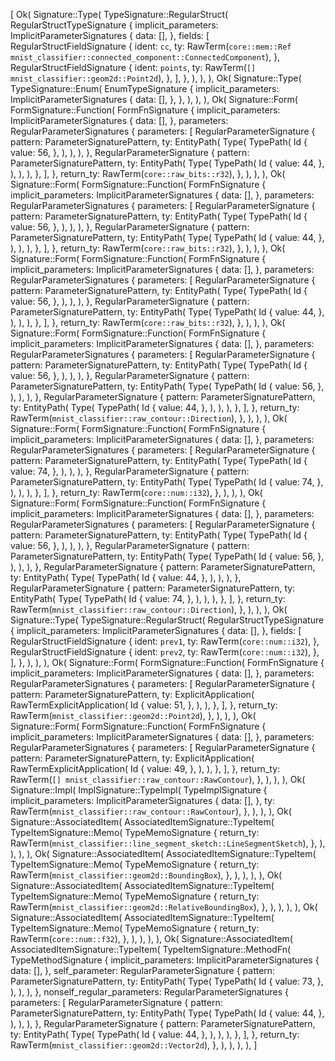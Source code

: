[
    Ok(
        Signature::Type(
            TypeSignature::RegularStruct(
                RegularStructTypeSignature {
                    implicit_parameters: ImplicitParameterSignatures {
                        data: [],
                    },
                    fields: [
                        RegularStructFieldSignature {
                            ident: `cc`,
                            ty: RawTerm(`core::mem::Ref mnist_classifier::connected_component::ConnectedComponent`),
                        },
                        RegularStructFieldSignature {
                            ident: `points`,
                            ty: RawTerm(`[] mnist_classifier::geom2d::Point2d`),
                        },
                    ],
                },
            ),
        ),
    ),
    Ok(
        Signature::Type(
            TypeSignature::Enum(
                EnumTypeSignature {
                    implicit_parameters: ImplicitParameterSignatures {
                        data: [],
                    },
                },
            ),
        ),
    ),
    Ok(
        Signature::Form(
            FormSignature::Function(
                FormFnSignature {
                    implicit_parameters: ImplicitParameterSignatures {
                        data: [],
                    },
                    parameters: RegularParameterSignatures {
                        parameters: [
                            RegularParameterSignature {
                                pattern: ParameterSignaturePattern,
                                ty: EntityPath(
                                    Type(
                                        TypePath(
                                            Id {
                                                value: 56,
                                            },
                                        ),
                                    ),
                                ),
                            },
                            RegularParameterSignature {
                                pattern: ParameterSignaturePattern,
                                ty: EntityPath(
                                    Type(
                                        TypePath(
                                            Id {
                                                value: 44,
                                            },
                                        ),
                                    ),
                                ),
                            },
                        ],
                    },
                    return_ty: RawTerm(`core::raw_bits::r32`),
                },
            ),
        ),
    ),
    Ok(
        Signature::Form(
            FormSignature::Function(
                FormFnSignature {
                    implicit_parameters: ImplicitParameterSignatures {
                        data: [],
                    },
                    parameters: RegularParameterSignatures {
                        parameters: [
                            RegularParameterSignature {
                                pattern: ParameterSignaturePattern,
                                ty: EntityPath(
                                    Type(
                                        TypePath(
                                            Id {
                                                value: 56,
                                            },
                                        ),
                                    ),
                                ),
                            },
                            RegularParameterSignature {
                                pattern: ParameterSignaturePattern,
                                ty: EntityPath(
                                    Type(
                                        TypePath(
                                            Id {
                                                value: 44,
                                            },
                                        ),
                                    ),
                                ),
                            },
                        ],
                    },
                    return_ty: RawTerm(`core::raw_bits::r32`),
                },
            ),
        ),
    ),
    Ok(
        Signature::Form(
            FormSignature::Function(
                FormFnSignature {
                    implicit_parameters: ImplicitParameterSignatures {
                        data: [],
                    },
                    parameters: RegularParameterSignatures {
                        parameters: [
                            RegularParameterSignature {
                                pattern: ParameterSignaturePattern,
                                ty: EntityPath(
                                    Type(
                                        TypePath(
                                            Id {
                                                value: 56,
                                            },
                                        ),
                                    ),
                                ),
                            },
                            RegularParameterSignature {
                                pattern: ParameterSignaturePattern,
                                ty: EntityPath(
                                    Type(
                                        TypePath(
                                            Id {
                                                value: 44,
                                            },
                                        ),
                                    ),
                                ),
                            },
                        ],
                    },
                    return_ty: RawTerm(`core::raw_bits::r32`),
                },
            ),
        ),
    ),
    Ok(
        Signature::Form(
            FormSignature::Function(
                FormFnSignature {
                    implicit_parameters: ImplicitParameterSignatures {
                        data: [],
                    },
                    parameters: RegularParameterSignatures {
                        parameters: [
                            RegularParameterSignature {
                                pattern: ParameterSignaturePattern,
                                ty: EntityPath(
                                    Type(
                                        TypePath(
                                            Id {
                                                value: 56,
                                            },
                                        ),
                                    ),
                                ),
                            },
                            RegularParameterSignature {
                                pattern: ParameterSignaturePattern,
                                ty: EntityPath(
                                    Type(
                                        TypePath(
                                            Id {
                                                value: 56,
                                            },
                                        ),
                                    ),
                                ),
                            },
                            RegularParameterSignature {
                                pattern: ParameterSignaturePattern,
                                ty: EntityPath(
                                    Type(
                                        TypePath(
                                            Id {
                                                value: 44,
                                            },
                                        ),
                                    ),
                                ),
                            },
                        ],
                    },
                    return_ty: RawTerm(`mnist_classifier::raw_contour::Direction`),
                },
            ),
        ),
    ),
    Ok(
        Signature::Form(
            FormSignature::Function(
                FormFnSignature {
                    implicit_parameters: ImplicitParameterSignatures {
                        data: [],
                    },
                    parameters: RegularParameterSignatures {
                        parameters: [
                            RegularParameterSignature {
                                pattern: ParameterSignaturePattern,
                                ty: EntityPath(
                                    Type(
                                        TypePath(
                                            Id {
                                                value: 74,
                                            },
                                        ),
                                    ),
                                ),
                            },
                            RegularParameterSignature {
                                pattern: ParameterSignaturePattern,
                                ty: EntityPath(
                                    Type(
                                        TypePath(
                                            Id {
                                                value: 74,
                                            },
                                        ),
                                    ),
                                ),
                            },
                        ],
                    },
                    return_ty: RawTerm(`core::num::i32`),
                },
            ),
        ),
    ),
    Ok(
        Signature::Form(
            FormSignature::Function(
                FormFnSignature {
                    implicit_parameters: ImplicitParameterSignatures {
                        data: [],
                    },
                    parameters: RegularParameterSignatures {
                        parameters: [
                            RegularParameterSignature {
                                pattern: ParameterSignaturePattern,
                                ty: EntityPath(
                                    Type(
                                        TypePath(
                                            Id {
                                                value: 56,
                                            },
                                        ),
                                    ),
                                ),
                            },
                            RegularParameterSignature {
                                pattern: ParameterSignaturePattern,
                                ty: EntityPath(
                                    Type(
                                        TypePath(
                                            Id {
                                                value: 56,
                                            },
                                        ),
                                    ),
                                ),
                            },
                            RegularParameterSignature {
                                pattern: ParameterSignaturePattern,
                                ty: EntityPath(
                                    Type(
                                        TypePath(
                                            Id {
                                                value: 44,
                                            },
                                        ),
                                    ),
                                ),
                            },
                            RegularParameterSignature {
                                pattern: ParameterSignaturePattern,
                                ty: EntityPath(
                                    Type(
                                        TypePath(
                                            Id {
                                                value: 74,
                                            },
                                        ),
                                    ),
                                ),
                            },
                        ],
                    },
                    return_ty: RawTerm(`mnist_classifier::raw_contour::Direction`),
                },
            ),
        ),
    ),
    Ok(
        Signature::Type(
            TypeSignature::RegularStruct(
                RegularStructTypeSignature {
                    implicit_parameters: ImplicitParameterSignatures {
                        data: [],
                    },
                    fields: [
                        RegularStructFieldSignature {
                            ident: `prev1`,
                            ty: RawTerm(`core::num::i32`),
                        },
                        RegularStructFieldSignature {
                            ident: `prev2`,
                            ty: RawTerm(`core::num::i32`),
                        },
                    ],
                },
            ),
        ),
    ),
    Ok(
        Signature::Form(
            FormSignature::Function(
                FormFnSignature {
                    implicit_parameters: ImplicitParameterSignatures {
                        data: [],
                    },
                    parameters: RegularParameterSignatures {
                        parameters: [
                            RegularParameterSignature {
                                pattern: ParameterSignaturePattern,
                                ty: ExplicitApplication(
                                    RawTermExplicitApplication(
                                        Id {
                                            value: 51,
                                        },
                                    ),
                                ),
                            },
                        ],
                    },
                    return_ty: RawTerm(`mnist_classifier::geom2d::Point2d`),
                },
            ),
        ),
    ),
    Ok(
        Signature::Form(
            FormSignature::Function(
                FormFnSignature {
                    implicit_parameters: ImplicitParameterSignatures {
                        data: [],
                    },
                    parameters: RegularParameterSignatures {
                        parameters: [
                            RegularParameterSignature {
                                pattern: ParameterSignaturePattern,
                                ty: ExplicitApplication(
                                    RawTermExplicitApplication(
                                        Id {
                                            value: 49,
                                        },
                                    ),
                                ),
                            },
                        ],
                    },
                    return_ty: RawTerm(`[] mnist_classifier::raw_contour::RawContour`),
                },
            ),
        ),
    ),
    Ok(
        Signature::Impl(
            ImplSignature::TypeImpl(
                TypeImplSignature {
                    implicit_parameters: ImplicitParameterSignatures {
                        data: [],
                    },
                    ty: RawTerm(`mnist_classifier::raw_contour::RawContour`),
                },
            ),
        ),
    ),
    Ok(
        Signature::AssociatedItem(
            AssociatedItemSignature::TypeItem(
                TypeItemSignature::Memo(
                    TypeMemoSignature {
                        return_ty: RawTerm(`mnist_classifier::line_segment_sketch::LineSegmentSketch`),
                    },
                ),
            ),
        ),
    ),
    Ok(
        Signature::AssociatedItem(
            AssociatedItemSignature::TypeItem(
                TypeItemSignature::Memo(
                    TypeMemoSignature {
                        return_ty: RawTerm(`mnist_classifier::geom2d::BoundingBox`),
                    },
                ),
            ),
        ),
    ),
    Ok(
        Signature::AssociatedItem(
            AssociatedItemSignature::TypeItem(
                TypeItemSignature::Memo(
                    TypeMemoSignature {
                        return_ty: RawTerm(`mnist_classifier::geom2d::RelativeBoundingBox`),
                    },
                ),
            ),
        ),
    ),
    Ok(
        Signature::AssociatedItem(
            AssociatedItemSignature::TypeItem(
                TypeItemSignature::Memo(
                    TypeMemoSignature {
                        return_ty: RawTerm(`core::num::f32`),
                    },
                ),
            ),
        ),
    ),
    Ok(
        Signature::AssociatedItem(
            AssociatedItemSignature::TypeItem(
                TypeItemSignature::MethodFn(
                    TypeMethodSignature {
                        implicit_parameters: ImplicitParameterSignatures {
                            data: [],
                        },
                        self_parameter: RegularParameterSignature {
                            pattern: ParameterSignaturePattern,
                            ty: EntityPath(
                                Type(
                                    TypePath(
                                        Id {
                                            value: 73,
                                        },
                                    ),
                                ),
                            ),
                        },
                        nonself_regular_parameters: RegularParameterSignatures {
                            parameters: [
                                RegularParameterSignature {
                                    pattern: ParameterSignaturePattern,
                                    ty: EntityPath(
                                        Type(
                                            TypePath(
                                                Id {
                                                    value: 44,
                                                },
                                            ),
                                        ),
                                    ),
                                },
                                RegularParameterSignature {
                                    pattern: ParameterSignaturePattern,
                                    ty: EntityPath(
                                        Type(
                                            TypePath(
                                                Id {
                                                    value: 44,
                                                },
                                            ),
                                        ),
                                    ),
                                },
                            ],
                        },
                        return_ty: RawTerm(`mnist_classifier::geom2d::Vector2d`),
                    },
                ),
            ),
        ),
    ),
]